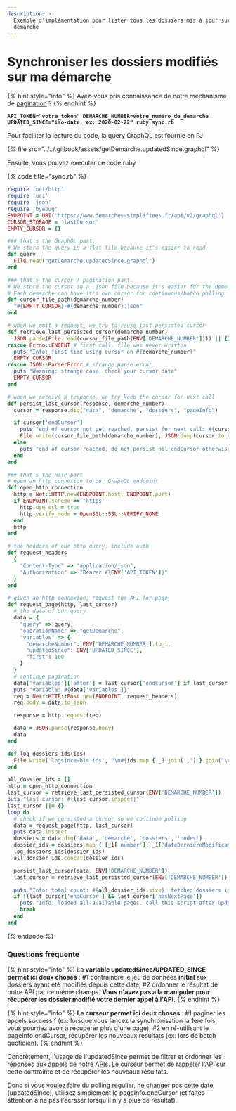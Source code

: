 ```yaml
---
description: >-
  Exemple d'implémentation pour lister tous les dossiers mis à jour sur votre
  démarche
---
```


# Synchroniser les dossiers modifiés sur ma démarche

{% hint style="info" %}
Avez-vous pris connaissance de notre mechanisme de [pagination](../pagination.md) ?
{% endhint %}

<pre class="language-bash"><code class="lang-bash"><strong>API_TOKEN="votre_token" DEMARCHE_NUMBER=votre_numero_de_demarche UPDATED_SINCE="iso-date, ex: 2020-02-22" ruby sync.rb
</strong></code></pre>

Pour faciliter la lecture du code, la query GraphQL est fournie en PJ

{% file src="../../.gitbook/assets/getDemarche.updatedSince.graphql" %}

Ensuite, vous pouvez executer ce code ruby

{% code title="sync.rb" %}
```ruby
require 'net/http'
require 'uri'
require 'json'
require 'byebug'
ENDPOINT = URI('https://www.demarches-simplifiees.fr/api/v2/graphql')
CURSOR_STORAGE = 'lastCursor'
EMPTY_CURSOR = {}

### that's the GraphQL part.
# We store the query in a flat file because it's easier to read
def query
  File.read("getDemarche.updatedSince.graphql")
end

### that's the cursor / pagination part.
# We store the cursor in a .json file because it's easier for the demo
# Each demarche can have it's own cursor for continuous/batch polling
def cursor_file_path(demarche_number)
  "#{EMPTY_CURSOR}-#{demarche_number}.json"
end

# when we emit a request, we try to reuse last persisted cursor
def retrieve_last_persisted_cursor(demarche_number)
  JSON.parse(File.read(cursor_file_path(ENV['DEMARCHE_NUMBER']))) || {}
rescue Errno::ENOENT # first call, file was never written
  puts "Info: first time using cursor on #{demarche_number}"
  EMPTY_CURSOR
rescue JSON::ParserError # strange parse error
  puts "Warning: strange case, check your cursor data"
  EMPTY_CURSOR
end

# when we receive a response, we try keep the cursor for next call
def persist_last_cursor(response, demarche_number)
  cursor = response.dig("data", "demarche", "dossiers", "pageInfo")

  if cursor['endCursor']
    puts "end of cursor not yet reached, persist for next call: #{cursor.inspect}"
    File.write(cursor_file_path(demarche_number), JSON.dump(cursor.to_h), mode: 'w')
  else
    puts "end of cursor reached, do not persist nil endCursor otherwise restart full listing: #{cursor.inspect}"
  end
end

### that's the HTTP part
# open an http connexion to our GraphQL endpoint
def open_http_connection
  http = Net::HTTP.new(ENDPOINT.host, ENDPOINT.port)
  if ENDPOINT.scheme == 'https'
    http.use_ssl = true
    http.verify_mode = OpenSSL::SSL::VERIFY_NONE
  end
  http
end

# the headers of our http query, include auth
def request_headers
  {
    "Content-Type" => "application/json",
    "Authorization" => "Bearer #{ENV['API_TOKEN']}"
  }
end

# given an http connexion, request the API for page
def request_page(http, last_cursor)
  # the data of our query
  data = {
    "query" => query,
    "operationName" => "getDemarche",
    "variables" => {
      "demarcheNumber": ENV['DEMARCHE_NUMBER'].to_i,
      "updatedSince": ENV['UPDATED_SINCE'],
      "first": 100
    }
  }
  # continue pagination
  data['variables']['after'] = last_cursor['endCursor'] if last_cursor && last_cursor['endCursor']
  puts "variable: #{data['variables']}"
  req = Net::HTTP::Post.new(ENDPOINT, request_headers)
  req.body = data.to_json

  response = http.request(req)

  data = JSON.parse(response.body)
  data
end

def log_dossiers_ids(ids)
  File.write('logsince-bis.ids', "\n#{ids.map { _1.join(',') }.join("\n")}", mode: 'a')
end

all_dossier_ids = []
http = open_http_connection
last_cursor = retrieve_last_persisted_cursor(ENV['DEMARCHE_NUMBER'])
puts "last_cursor: #{last_cursor.inspect}"
last_cursor ||= {}
loop do
  # check if we persisted a cursor so we continue polling
  data = request_page(http, last_cursor)
  puts data.inspect
  dossiers = data.dig('data', 'demarche', 'dossiers', 'nodes')
  dossier_ids = dossiers.map { [_1['number'], _1['dateDerniereModification']] }
  log_dossiers_ids(dossier_ids)
  all_dossier_ids.concat(dossier_ids)

  persist_last_cursor(data, ENV['DEMARCHE_NUMBER'])
  last_cursor = retrieve_last_persisted_cursor(ENV['DEMARCHE_NUMBER'])

  puts "Info: total count: #{all_dossier_ids.size}, fetched dossiers ids: #{dossiers.map { _1['number'] }.join(', ')}"
  if !(last_cursor['endCursor'] && last_cursor['hasNextPage'])
    puts "Info: loaded all available pages. call this script after updating a dossier and it will appear in next response"
    break
  end
end


```
{% endcode %}

### Questions fréquente

{% hint style="info" %}
La **variable updatedSince/UPDATED\_SINCE permet ici deux choses** : #1 contraindre le jeu de données **initial** aux dossiers ayant été modifiés depuis cette date, #2 ordonner le résultat de notre API par ce même champs. **Vous n'avez pas a la manipuler pour récupérer les dossier modifié votre dernier appel à l'API.**
{% endhint %}

{% hint style="info" %}
**Le curseur permet ici deux choses** : #1 paginer les appels successif (ex: lorsque vous lancez la synchronisation la 1ere fois, vous pourriez avoir a récuperer plus d'une page), #2 en ré-utilisant le pageInfo.endCursor, récupérer les nouveaux résultats (ex: lors de batch quotidien).
{% endhint %}

Concrètement, l'usage de l'updatedSince permet de filtrer et ordonner les réponses aux appels de notre APIs. Le curseur permet  de rappeler l'API sur cette contrainte et de récupérer les nouveaux résultats.

Donc si vous voulez faire du polling regulier, ne changer pas cette date (updatedSince), utilisez simplement le pageInfo.endCursor (et faites attention à ne pas l'écraser lorsqu'il n'y a plus de résultat).
